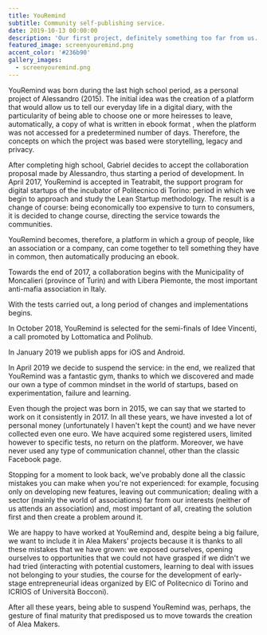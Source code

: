 ```yaml
---
title: YouRemind
subtitle: Community self-publishing service.
date: 2019-10-13 00:00:00
description: 'Our first project, definitely something too far from us.'
featured_image: screenyouremind.png
accent_color: '#236b90'
gallery_images:
  - screenyouremind.png
---
```


YouRemind was born during the last high school period, as a personal project of Alessandro (2015). The initial idea was the creation of a platform that would allow us to tell our everyday life in a digital diary, with the particularity of being able to choose one or more heiresses to leave, automatically, a copy of what is written in ebook format , when the platform was not accessed for a predetermined number of days. Therefore, the concepts on which the project was based were storytelling, legacy and privacy.

After completing high school, Gabriel decides to accept the collaboration proposal made by Alessandro, thus starting a period of development. In April 2017, YouRemind is accepted in Teatrabit, the support program for digital startups of the incubator of Politecnico di Torino: period in which we begin to approach and study the Lean Startup methodology. The result is a change of course: being economically too expensive to turn to consumers, it is decided to change course, directing the service towards the communities.

YouRemind becomes, therefore, a platform in which a group of people, like an association or a company, can come together to tell something they have in common, then automatically producing an ebook.

Towards the end of 2017, a collaboration begins with the Municipality of Moncalieri (province of Turin) and with Libera Piemonte, the most important anti-mafia association in Italy.

With the tests carried out, a long period of changes and implementations begins.

In October 2018, YouRemind is selected for the semi-finals of Idee Vincenti, a call promoted by Lottomatica and Polihub.

In January 2019 we publish apps for iOS and Android.

In April 2019 we decide to suspend the service: in the end, we realized that YouRemind was a fantastic gym, thanks to which we discovered and made our own a type of common mindset in the world of startups, based on experimentation, failure and learning.

Even though the project was born in 2015, we can say that we started to work on it consistently in 2017. In all these years, we have invested a lot of personal money (unfortunately I haven't kept the count) and we have never collected even one euro. We have acquired some registered users, limited however to specific tests, no return on the platform. Moreover, we have never used any type of communication channel, other than the classic Facebook page.

Stopping for a moment to look back, we've probably done all the classic mistakes you can make when you're not experienced: for example, focusing only on developing new features, leaving out communication; dealing with a sector (mainly the world of associations) far from our interests (neither of us attends an association) and, most important of all, creating the solution first and then create a problem around it.

We are happy to have worked at YouRemind and, despite being a big failure, we want to include it in Alea Makers' projects because it is thanks to all these mistakes that we have grown: we exposed ourselves, opening ourselves to opportunities that we could not have grasped if we didn't we had tried (interacting with potential customers, learning to deal with issues not belonging to your studies, the course for the development of early-stage entrepreneurial ideas organized by EIC of Politecnico di Torino and ICRIOS of Universit&agrave; Bocconi).

After all these years, being able to suspend YouRemind was, perhaps, the gesture of final maturity that predisposed us to move towards the creation of Alea Makers.

&nbsp;